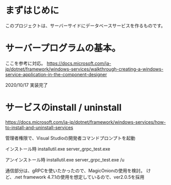 ﻿# まずはじめに
このプロジェクトは、サーバーサイドにデータベースサービスを作るものです。

# サーバープログラムの基本。
ここを参考に対応。
https://docs.microsoft.com/ja-jp/dotnet/framework/windows-services/walkthrough-creating-a-windows-service-application-in-the-component-designer

2020/10/17 実装完了


# サービスのinstall / uninstall
https://docs.microsoft.com/ja-jp/dotnet/framework/windows-services/how-to-install-and-uninstall-services

管理者権限で、Visual Studioの開発者コマンドプロンプトを起動

インストール時
installutil.exe server_grpc_test.exe

アンインストール時
installutil.exe server_grpc_test.exe /u



通信部分は、gRPCを使いたかったので、MagicOnionの使用を検討。
けど、.net framework 4.7.1の使用を想定しているので、ver2.0.5を採用